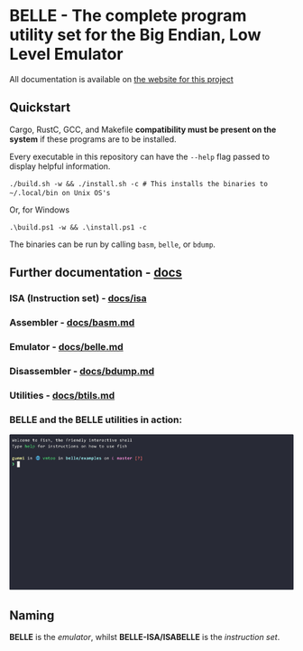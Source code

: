 # BELLE - The complete program utility set for the Big Endian, Low Level Emulator

All documentation is available on [the website for this project](https://bluegummi.github.io/belle)

## Quickstart

Cargo, RustC, GCC, and Makefile **compatibility must be present on the system** if these programs are to be installed.

Every executable in this repository can have the `--help` flag passed to display helpful information.


```
./build.sh -w && ./install.sh -c # This installs the binaries to ~/.local/bin on Unix OS's
```

Or, for Windows

```pwsh
.\build.ps1 -w && .\install.ps1 -c
```

The binaries can be run by calling `basm`, `belle`, or `bdump`.

## Further documentation - [docs](https://github.com/BlueGummi/belle/tree/master/docs)

### ISA (Instruction set) - [docs/isa](https://github.com/BlueGummi/belle/tree/master/docs/isa)

### Assembler - [docs/basm.md](https://github.com/BlueGummi/belle/blob/master/docs/basm.md)

### Emulator - [docs/belle.md](https://github.com/BlueGummi/belle/blob/master/docs/belle.md)

### Disassembler - [docs/bdump.md](https://github.com/BlueGummi/belle/blob/master/docs/bdump.md)

### Utilities - [docs/btils.md](https://github.com/BlueGummi/belle/blob/master/docs/btils.md)

### BELLE and the BELLE utilities in action:
![BELLE Usage GIF](https://github.com/BlueGummi/belle/blob/master/media/belle-usage.gif)


## Naming

**BELLE** is the *emulator*, whilst **BELLE-ISA/ISABELLE** is the *instruction set*.
